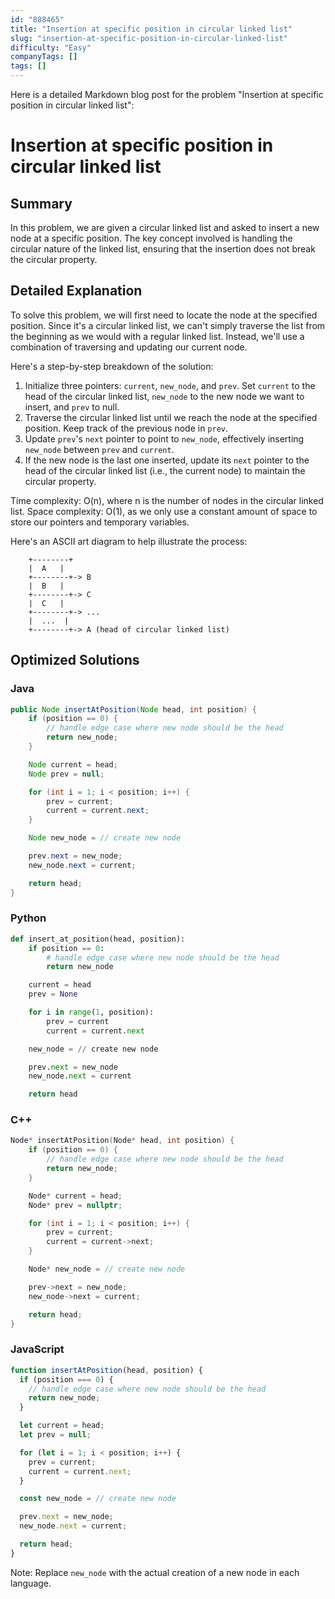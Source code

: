 ```yaml
---
id: "888465"
title: "Insertion at specific position in circular linked list"
slug: "insertion-at-specific-position-in-circular-linked-list"
difficulty: "Easy"
companyTags: []
tags: []
---
```


Here is a detailed Markdown blog post for the problem "Insertion at specific position in circular linked list":

# Insertion at specific position in circular linked list

## Summary

In this problem, we are given a circular linked list and asked to insert a new node at a specific position. The key concept involved is handling the circular nature of the linked list, ensuring that the insertion does not break the circular property.

## Detailed Explanation

To solve this problem, we will first need to locate the node at the specified position. Since it's a circular linked list, we can't simply traverse the list from the beginning as we would with a regular linked list. Instead, we'll use a combination of traversing and updating our current node.

Here's a step-by-step breakdown of the solution:

1. Initialize three pointers: `current`, `new_node`, and `prev`. Set `current` to the head of the circular linked list, `new_node` to the new node we want to insert, and `prev` to null.
2. Traverse the circular linked list until we reach the node at the specified position. Keep track of the previous node in `prev`.
3. Update `prev`'s `next` pointer to point to `new_node`, effectively inserting `new_node` between `prev` and `current`.
4. If the new node is the last one inserted, update its `next` pointer to the head of the circular linked list (i.e., the current node) to maintain the circular property.

Time complexity: O(n), where n is the number of nodes in the circular linked list.
Space complexity: O(1), as we only use a constant amount of space to store our pointers and temporary variables.

Here's an ASCII art diagram to help illustrate the process:
```
    +--------+
    |  A   |
    +--------+-> B
    |  B   |
    +--------+-> C
    |  C   |
    +--------+-> ...
    |  ...  |
    +--------+-> A (head of circular linked list)
```

## Optimized Solutions

### Java
```java
public Node insertAtPosition(Node head, int position) {
    if (position == 0) {
        // handle edge case where new node should be the head
        return new_node;
    }

    Node current = head;
    Node prev = null;

    for (int i = 1; i < position; i++) {
        prev = current;
        current = current.next;
    }

    Node new_node = // create new node

    prev.next = new_node;
    new_node.next = current;

    return head;
}
```

### Python
```python
def insert_at_position(head, position):
    if position == 0:
        # handle edge case where new node should be the head
        return new_node

    current = head
    prev = None

    for i in range(1, position):
        prev = current
        current = current.next

    new_node = // create new node

    prev.next = new_node
    new_node.next = current

    return head
```

### C++
```cpp
Node* insertAtPosition(Node* head, int position) {
    if (position == 0) {
        // handle edge case where new node should be the head
        return new_node;
    }

    Node* current = head;
    Node* prev = nullptr;

    for (int i = 1; i < position; i++) {
        prev = current;
        current = current->next;
    }

    Node* new_node = // create new node

    prev->next = new_node;
    new_node->next = current;

    return head;
}
```

### JavaScript
```javascript
function insertAtPosition(head, position) {
  if (position === 0) {
    // handle edge case where new node should be the head
    return new_node;
  }

  let current = head;
  let prev = null;

  for (let i = 1; i < position; i++) {
    prev = current;
    current = current.next;
  }

  const new_node = // create new node

  prev.next = new_node;
  new_node.next = current;

  return head;
}
```

Note: Replace `new_node` with the actual creation of a new node in each language.